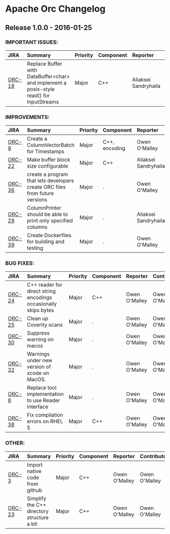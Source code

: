 
<!---
# Licensed to the Apache Software Foundation (ASF) under one
# or more contributor license agreements.  See the NOTICE file
# distributed with this work for additional information
# regarding copyright ownership.  The ASF licenses this file
# to you under the Apache License, Version 2.0 (the
# "License"); you may not use this file except in compliance
# with the License.  You may obtain a copy of the License at
#
#     http://www.apache.org/licenses/LICENSE-2.0
#
# Unless required by applicable law or agreed to in writing, software
# distributed under the License is distributed on an "AS IS" BASIS,
# WITHOUT WARRANTIES OR CONDITIONS OF ANY KIND, either express or implied.
# See the License for the specific language governing permissions and
# limitations under the License.
-->
# Apache Orc Changelog

## Release 1.0.0 - 2016-01-25



### IMPORTANT ISSUES:

| JIRA | Summary | Priority | Component | Reporter | Contributor |
|:---- |:---- | :--- |:---- |:---- |:---- |
| [ORC-18](https://issues.apache.org/jira/browse/ORC-18) | Replace Buffer with DataBuffer\<char\> and implement a posix-style read() for InputStreams |  Major | C++ | Aliaksei Sandryhaila | Aliaksei Sandryhaila |


### IMPROVEMENTS:

| JIRA | Summary | Priority | Component | Reporter | Contributor |
|:---- |:---- | :--- |:---- |:---- |:---- |
| [ORC-9](https://issues.apache.org/jira/browse/ORC-9) | Create a ColumnVectorBatch for Timestamps |  Major | C++, encoding | Owen O\'Malley | Owen O\'Malley |
| [ORC-22](https://issues.apache.org/jira/browse/ORC-22) | Make buffer block size configurable |  Major | C++ | Aliaksei Sandryhaila | Aliaksei Sandryhaila |
| [ORC-36](https://issues.apache.org/jira/browse/ORC-36) | create a program that lets developers create ORC files from future versions |  Major | . | Owen O\'Malley | Owen O\'Malley |
| [ORC-29](https://issues.apache.org/jira/browse/ORC-29) | ColumnPrinter should be able to print only specified columns |  Major | . | Aliaksei Sandryhaila | Aliaksei Sandryhaila |
| [ORC-39](https://issues.apache.org/jira/browse/ORC-39) | Create Dockerfiles for building and testing |  Major | . | Owen O\'Malley | Owen O\'Malley |


### BUG FIXES:

| JIRA | Summary | Priority | Component | Reporter | Contributor |
|:---- |:---- | :--- |:---- |:---- |:---- |
| [ORC-24](https://issues.apache.org/jira/browse/ORC-24) | C++ reader for direct string encodings occasionally skips bytes |  Major | C++ | Owen O\'Malley | Owen O\'Malley |
| [ORC-25](https://issues.apache.org/jira/browse/ORC-25) | Clean up Coverity scans |  Major | . | Owen O\'Malley | Owen O\'Malley |
| [ORC-30](https://issues.apache.org/jira/browse/ORC-30) | Suppress warning on macos |  Major | . | Owen O\'Malley | Owen O\'Malley |
| [ORC-32](https://issues.apache.org/jira/browse/ORC-32) | Warnings under new version of xcode on MacOS. |  Major | . | Owen O\'Malley | Owen O\'Malley |
| [ORC-8](https://issues.apache.org/jira/browse/ORC-8) | Replace tool implementation to use Reader interface |  Major | . | Owen O\'Malley | Owen O\'Malley |
| [ORC-38](https://issues.apache.org/jira/browse/ORC-38) | Fix compilation errors on RHEL 5 |  Major | C++ | Owen O\'Malley | Owen O\'Malley |


### OTHER:

| JIRA | Summary | Priority | Component | Reporter | Contributor |
|:---- |:---- | :--- |:---- |:---- |:---- |
| [ORC-3](https://issues.apache.org/jira/browse/ORC-3) | Import native code from github |  Major | C++ | Owen O\'Malley | Owen O\'Malley |
| [ORC-23](https://issues.apache.org/jira/browse/ORC-23) | Simplify the C++ directory structure a bit |  Major | C++ | Owen O\'Malley | Owen O\'Malley |


